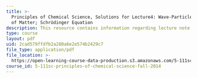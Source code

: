 ```yaml
---
title: >-
  Principles of Chemical Science, Solutions for Lecture4: Wave-Particle Duality
  of Matter; Schrödinger Equation
description: This resource contains information regarding lecture note 4 solutions.
type: course
layout: pdf
uid: 2cad579ffdfb2a280a6e2e574b2429c7
file_type: application/pdf
file_location: >-
  https://open-learning-course-data-production.s3.amazonaws.com/5-111sc-principles-of-chemical-science-fall-2014/2cad579ffdfb2a280a6e2e574b2429c7_MIT5_111F14_Lec04Soln.pdf
course_id: 5-111sc-principles-of-chemical-science-fall-2014
---
```

